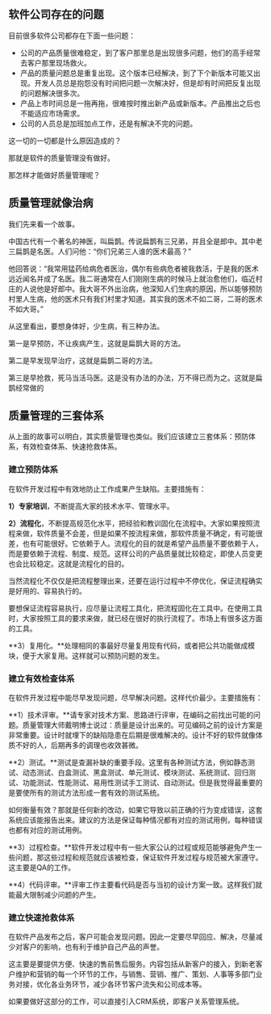 ## 软件公司存在的问题

目前很多软件公司都存在下面一些问题：

- 公司的产品质量很难稳定，到了客户那里总是出现很多问题，他们的高手经常去客户那里现场救火。
- 产品的质量问题总是重复出现。这个版本已经解决，到了下个新版本可能又出现。开发人员总是抱怨没有时间把问题一次解决好，但是却有时间把反复出现的问题解决很多次。
- 产品上市时间总是一拖再拖，很难按时推出新产品或新版本。产品推出之后也不能适应市场需求。
- 公司的人员总是加班加点工作，还是有解决不完的问题。

这一切的一切都是什么原因造成的？

那就是软件的质量管理没有做好。

那怎样才能做好质量管理呢？



## 质量管理就像治病

我们先来看一个故事。

中国古代有一个著名的神医，叫扁鹊。传说扁鹊有三兄弟，并且全是郎中。其中老三扁鹊是名医。人们问他：“你们兄弟三人谁的医术最高？”

他回答说：“我常用猛药给病危者医治，偶尔有些病危者被我救活，于是我的医术远近闻名并成了名医。我二哥通常在人们刚刚生病的时候马上就治愈他们，临近村庄的人说他是好郎中。我大哥不外出治病，他深知人们生病的原因，所以能够预防村里人生病，他的医术只有我们村里才知道。其实我的医术不如二哥，二哥的医术不如大哥。”

从这里看出，要想身体好，少生病，有三种办法。

第一是早预防，不让疾病产生，这就是扁鹊大哥的方法。

第二是早发现早治疗，这就是扁鹊二哥的方法。

第三是早抢救，死马当活马医。这是没有办法的办法，万不得已而为之。这就是扁鹊经常做的

## 质量管理的三套体系

从上面的故事可以明白，其实质量管理也类似。我们应该建立三套体系：预防体系，有效检查体系、快速抢救体系。

### 建立预防体系

在软件开发过程中有效地防止工作成果产生缺陷。主要措施有：

**1）专家培训**，不断提高大家的技术水平、管理水平。

**2）流程化**，不断提高规范化水平，把经验和教训固化在流程中。大家如果按照流程来做，软件质量不会差，但是如果不按流程来做，那软件质量不确定，有可能很差，也有可能很好。它依赖于人。流程化的目的就是希望产品质量不要依赖于人，而是要依赖于流程、制度、规范。这样公司的产品质量就比较稳定，即使人员变更也会比较稳定。这就是流程化的目的。

当然流程化不仅仅是把流程整理出来，还要在运行过程中不停优化，保证流程确实是好用的、容易执行的。

要想保证流程容易执行，应尽量让流程工具化，把流程固化在工具中。在使用工具时，大家按照工具的要求来做，就已经在很好的执行流程了。市场上有很多这方面的工具。

**3）复用化。**处理相同的事最好尽量复用现有代码，或者把公共功能做成模块，便于大家复用。这样就可以预防问题的发生。

###  建立有效检查体系

在软件开发过程中能尽早发现问题，尽早解决问题。这样代价最少。主要措施有：

**1）技术评审。**请专家对技术方案、思路进行评审，在编码之前找出可能的问题。质量管理大师戴明博士说过：质量是设计出来的。可见编码之前的设计方案是非常重要。设计时就埋下的缺陷隐患在后期是很难解决的。设计不好的软件就像体质不好的人，后期再多的调理也收效甚微。

**2）测试。**测试是查漏补缺的重要手段。这里有各种测试方法，例如静态测试、动态测试、白盒测试、黑盒测试、单元测试、模块测试、系统测试、回归测试、功能测试、性能测试、易用性测试手工测试、自动测试。但是我觉得最重要的是要使所有的测试方法形成一套有效的测试系统。

如何衡量有效？那就是任何新的改动，如果它导致以前正确的行为变成错误，这套系统应该能报告出来。建议的方法是保证每种情况都有对应的测试用例，每种错误也都有对应的测试用例。

**3）过程检查。**软件开发过程中有一些大家公认的过程或规范能够避免产生一些问题，那这些过程和规范就应该被检查，保证软件开发过程与规范被大家遵守。这主要是QA的工作。

**4）代码评审。**评审工作主要看代码是否与当初的设计方案一致。这样我们就能最大限制减少问题的产生。

### 建立快速抢救体系

在软件产品发布之后，客户可能会发现问题。因此一定要尽早回应、解决，尽量减少对客户的影响，也有利于维护自己产品的声誉。

这主要是要提供方便、快速的售前售后服务。内容包括从新客户的接入，到新老客户维护和营销的每一个环节的工作，与销售、营销、推广、策划、人事等多部门业务对接，优化各业务环节，减少各环节客户流失和公司成本等。

如果要做好这部分的工作，可以直接引入CRM系统，即客户关系管理系统。